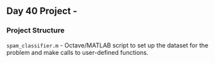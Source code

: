 ## Day 40 Project -

### Project Structure 

`spam_classifier.m` - Octave/MATLAB script to set up the dataset for the problem and make calls to user-defined functions.

